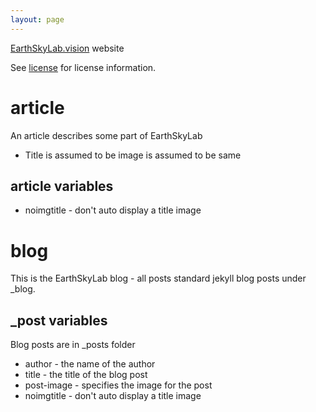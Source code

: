 ```yaml
---
layout: page
---
```


[EarthSkyLab.vision](http://EarthSkyLab.vision) website

See [license](license.md) for license information.

# article 

An article describes some part of EarthSkyLab

* Title is assumed to be image is assumed to be same
## article variables
* noimgtitle - don't auto display a title image

# blog
This is the EarthSkyLab blog - all posts standard jekyll blog posts under _blog.


## _post variables
Blog posts are in _posts folder
* author - the name of the author
* title - the title of the blog post
* post-image - specifies the image for the post
* noimgtitle - don't auto display a title image 
